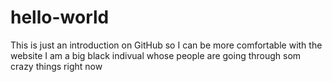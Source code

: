 # hello-world
This is just an introduction on GitHub so I can be more comfortable with the website
I am a big black indivual whose people are going through som crazy things right now
